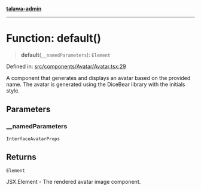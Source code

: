 [**talawa-admin**](../../../../README.md)

***

# Function: default()

> **default**(`__namedParameters`): `Element`

Defined in: [src/components/Avatar/Avatar.tsx:29](https://github.com/MayankJha014/talawa-admin/blob/0dd35cc200a4ed7562fa81ab87ec9b2a6facd18b/src/components/Avatar/Avatar.tsx#L29)

A component that generates and displays an avatar based on the provided name.
The avatar is generated using the DiceBear library with the initials style.

## Parameters

### \_\_namedParameters

`InterfaceAvatarProps`

## Returns

`Element`

JSX.Element - The rendered avatar image component.
